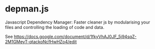 # depman.js
Javascript Dependency Manager: Faster cleaner js by modularising your files and controlling the loading of code and data.

See https://docs.google.com/document/d/1fkyVhAJ0JF_5j94sqZ-2M1GMeyT-qtackoNcfHwHZo4/edit

